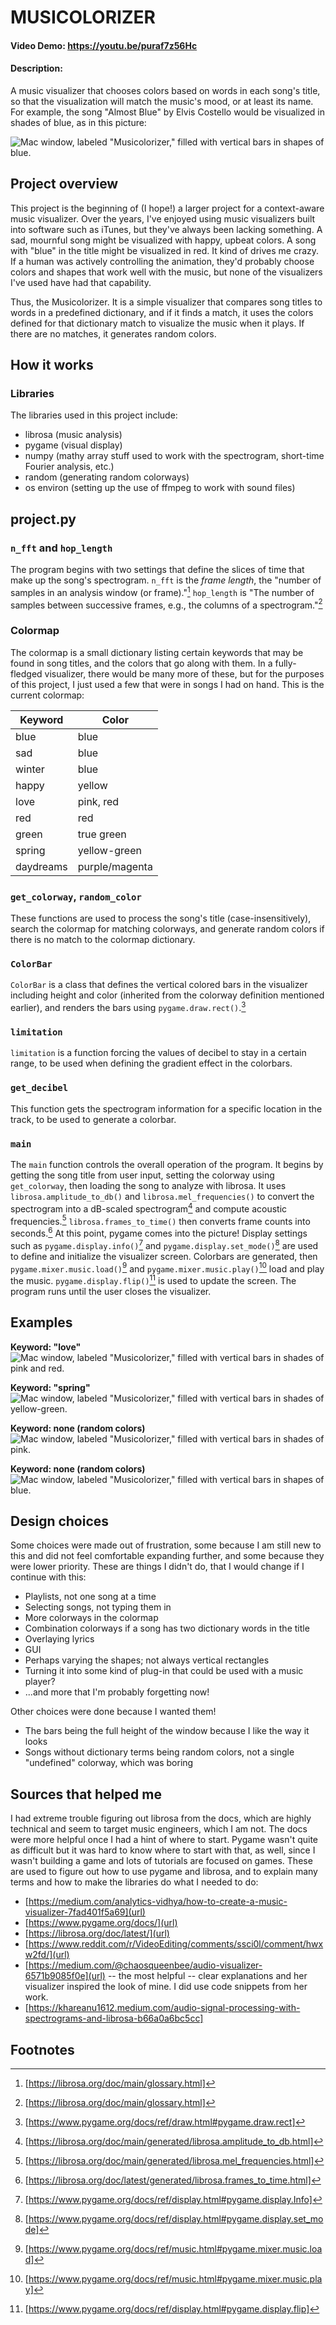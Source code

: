 # MUSICOLORIZER
#### Video Demo:  <https://youtu.be/puraf7z56Hc>
#### Description: 
A music visualizer that chooses colors based on words in each song's title, so that the visualization will match the music's mood, or at least its name. For example, the song "Almost Blue" by Elvis Costello would be visualized in shades of blue, as in this picture:

![Mac window, labeled "Musicolorizer," filled with vertical bars in shapes of blue.](https://github.com/user-attachments/assets/1f7eafd6-71cc-4c67-8fc4-ea6441d0c44d)

## Project overview
This project is the beginning of (I hope!) a larger project for a context-aware music visualizer. Over the years, I've enjoyed using music visualizers built into software such as iTunes, but they've always been lacking something. A sad, mournful song might be visualized with happy, upbeat colors. A song with "blue" in the title might be visualized in red. It kind of drives me crazy. If a human was actively controlling the animation, they'd probably choose colors and shapes that work well with the music, but none of the visualizers I've used have had that capability.

Thus, the Musicolorizer. It is a simple visualizer that compares song titles to words in a predefined dictionary, and if it finds a match, it uses the colors defined for that dictionary match to visualize the music when it plays. If there are no matches, it generates random colors.

## How it works
### Libraries
The libraries used in this project include:
- librosa (music analysis)
- pygame (visual display)
- numpy (mathy array stuff used to work with the spectrogram, short-time Fourier analysis, etc.)
- random (generating random colorways)
- os environ (setting up the use of ffmpeg to work with sound files)

## project.py
### `n_fft` and `hop_length`
The program begins with two settings that define the slices of time that make up the song's spectrogram. `n_fft` is the *frame length*, the "number of samples in an analysis window (or frame)."[^1] `hop_length` is "The number of samples between successive frames, e.g., the columns of a spectrogram."[^1]

### Colormap
The colormap is a small dictionary listing certain keywords that may be found in song titles, and the colors that go along with them. In a fully-fledged visualizer, there would be many more of these, but for the purposes of this project, I just used a few that were in songs I had on hand. This is the current colormap:

| Keyword | Color |
| --- | --- |
| blue | blue |
| sad | blue |
| winter | blue |
| happy | yellow |
| love | pink, red |
| red | red |
| green | true green |
| spring | yellow-green |
| daydreams | purple/magenta |
    
### `get_colorway`, `random_color`
These functions are used to process the song's title (case-insensitively), search the colormap for matching colorways, and generate random colors if there is no match to the colormap dictionary.

### `ColorBar`
`ColorBar` is a class that defines the vertical colored bars in the visualizer including height and color (inherited from the colorway definition mentioned earlier), and renders the bars using `pygame.draw.rect()`.[^5]

### `limitation` 
`limitation` is a function forcing the values of decibel to stay in a certain range, to be used when defining the gradient effect in the colorbars.

### `get_decibel`
This function gets the spectrogram information for a specific location in the track, to be used to generate a colorbar.

### `main`
The `main` function controls the overall operation of the program. It begins by getting the song title from user input, setting the colorway using `get_colorway`, then loading the song to analyze with librosa. It uses `librosa.amplitude_to_db()` and `librosa.mel_frequencies()` to convert the spectrogram into a dB-scaled spectrogram[^2] and compute acoustic frequencies.[^3] `librosa.frames_to_time()` then converts frame counts into seconds.[^4] At this point, pygame comes into the picture! Display settings such as `pygame.display.info()`[^6] and `pygame.display.set_mode()`[^7] are used to define and initialize the visualizer screen. Colorbars are generated, then `pygame.mixer.music.load()`[^8] and `pygame.mixer.music.play()`[^9] load and play the music. `pygame.display.flip()`[^10] is used to update the screen. The program runs until the user closes the visualizer.

## Examples
**Keyword: "love"**
![Mac window, labeled "Musicolorizer," filled with vertical bars in shades of pink and red.](https://github.com/user-attachments/assets/77680faa-1af0-4c89-ab7f-27b6495137f9) 

**Keyword: "spring"**
![Mac window, labeled "Musicolorizer," filled with vertical bars in shades of yellow-green.](https://github.com/user-attachments/assets/a5d46632-e6c3-4595-b0c9-1123e18cb2f9)

**Keyword: none (random colors)**
![Mac window, labeled "Musicolorizer," filled with vertical bars in shades of pink.](https://github.com/user-attachments/assets/c864bf95-725c-4378-87c5-0d10f4e4c0a2)

**Keyword: none (random colors)**
![Mac window, labeled "Musicolorizer," filled with vertical bars in shapes of blue.](https://github.com/user-attachments/assets/20585f03-24f3-40d6-8d97-e962be9b73fc)


## Design choices
Some choices were made out of frustration, some because I am still new to this and did not feel comfortable expanding further, and some because they were lower priority. These are things I didn't do, that I would change if I continue with this:

- Playlists, not one song at a time
- Selecting songs, not typing them in
- More colorways in the colormap
- Combination colorways if a song has two dictionary words in the title
- Overlaying lyrics
- GUI
- Perhaps varying the shapes; not always vertical rectangles
- Turning it into some kind of plug-in that could be used with a music player?
- ...and more that I'm probably forgetting now!

Other choices were done because I wanted them!

- The bars being the full height of the window because I like the way it looks
- Songs without dictionary terms being random colors, not a single "undefined" colorway, which was boring


## Sources that helped me
I had extreme trouble figuring out librosa from the docs, which are highly technical and seem to target music engineers, which I am not. The docs were more helpful once I had a hint of where to start. Pygame wasn't quite as difficult but it was hard to know where to start with that, as well, since I wasn't building a game and lots of tutorials are focused on games.
These are used to figure out how to use pygame and librosa, and to explain many terms and how to make the libraries do what I needed to do:
- [https://medium.com/analytics-vidhya/how-to-create-a-music-visualizer-7fad401f5a69](url)
- [https://www.pygame.org/docs/](url)
- [https://librosa.org/doc/latest/](url)
- [https://www.reddit.com/r/VideoEditing/comments/ssci0l/comment/hwxw2fd/](url)
- [https://medium.com/@chaosqueenbee/audio-visualizer-6571b9085f0e](url) -- the most helpful -- clear explanations and her visualizer inspired the look of mine. I did use code snippets from her work.
- [https://khareanu1612.medium.com/audio-signal-processing-with-spectrograms-and-librosa-b66a0a6bc5cc]

## Footnotes
[^1]: [https://librosa.org/doc/main/glossary.html]
[^2]: [https://librosa.org/doc/main/generated/librosa.amplitude_to_db.html]
[^3]: [https://librosa.org/doc/main/generated/librosa.mel_frequencies.html]
[^4]: [https://librosa.org/doc/latest/generated/librosa.frames_to_time.html]
[^5]: [https://www.pygame.org/docs/ref/draw.html#pygame.draw.rect]
[^6]: [https://www.pygame.org/docs/ref/display.html#pygame.display.Info]
[^7]: [https://www.pygame.org/docs/ref/display.html#pygame.display.set_mode]
[^8]: [https://www.pygame.org/docs/ref/music.html#pygame.mixer.music.load]
[^9]: [https://www.pygame.org/docs/ref/music.html#pygame.mixer.music.play]
[^10]: [https://www.pygame.org/docs/ref/display.html#pygame.display.flip]

